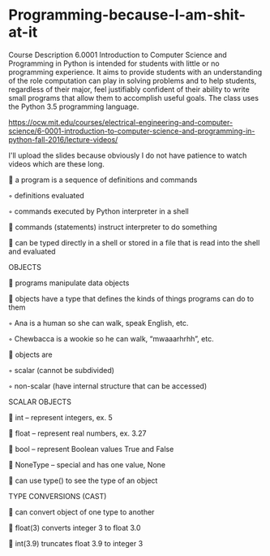 # Programming-because-I-am-shit-at-it

Course Description
6.0001 Introduction to Computer Science and Programming in Python is intended for students with little or no programming experience. It aims to provide students with an understanding of the role computation can play in solving problems and to help students, regardless of their major, feel justifiably confident of their ability to write small programs that allow them to accomplish useful goals. The class uses the Python 3.5 programming language.

https://ocw.mit.edu/courses/electrical-engineering-and-computer-science/6-0001-introduction-to-computer-science-and-programming-in-python-fall-2016/lecture-videos/

I'll upload the slides because obviously I do not have patience to watch videos which are these long.


 a program is a sequence of definitions and commands

◦ definitions evaluated

◦ commands executed by Python interpreter in a shell

 commands (statements) instruct interpreter to do
something

 can be typed directly in a shell or stored in a file that
is read into the shell and evaluated

OBJECTS

 programs manipulate data objects

 objects have a type that defines the kinds of things
programs can do to them

◦ Ana is a human so she can walk, speak English, etc.

◦ Chewbacca is a wookie so he can walk, “mwaaarhrhh”, etc.

 objects are

◦ scalar (cannot be subdivided)

◦ non-scalar (have internal structure that can be accessed)

SCALAR OBJECTS

 int – represent integers, ex. 5

 float – represent real numbers, ex. 3.27

 bool – represent Boolean values True and False

 NoneType – special and has one value, None

 can use type() to see the type of an object

TYPE CONVERSIONS (CAST)

 can convert object of one type to another

 float(3) converts integer 3 to float 3.0

 int(3.9) truncates float 3.9 to integer 3
